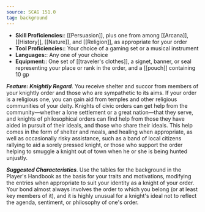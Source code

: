 ```yaml
---
source: SCAG 151.0
tag: background
---
```



- **Skill Proficiencies:**: [[Persuasion]], plus one from among [[Arcana]], [[History]], [[Nature]], and [[Religion]], as appropriate for your order
- **Tool Proficiencies:**: Your choice of a gaming set or a musical instrument
- **Languages:**: Any one of your choice
- **Equipment:**: One set of [[traveler's clothes]], a signet, banner, or seal representing your place or rank in the order, and a [[pouch]] containing 10 gp


**_Feature: Knightly Regard_**. You receive shelter and succor from members of your knightly order and those who are sympathetic to its aims. If your order is a religious one, you can gain aid from temples and other religious communities of your deity. Knights of civic orders can get help from the community—whether a lone settlement or a great nation—that they serve, and knights of philosophical orders can find help from those they have aided in pursuit of their ideals, and those who share their ideals.
This help comes in the form of shelter and meals, and healing when appropriate, as well as occasionally risky assistance, such as a band of local citizens rallying to aid a sorely pressed knight, or those who support the order helping to smuggle a knight out of town when he or she is being hunted unjustly.

**_Suggested Characteristics_**. Use the tables for the  background in the Player's Handbook as the basis for your traits and motivations, modifying the entries when appropriate to suit your identity as a knight of your order.
Your bond almost always involves the order to which you belong (or at least key members of it), and it is highly unusual for a knight's ideal not to reflect the agenda, sentiment, or philosophy of one's order.
